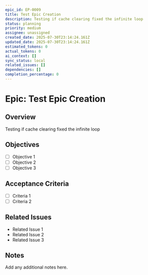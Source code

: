 ```yaml
---
epic_id: EP-0009
title: Test Epic Creation
description: Testing if cache clearing fixed the infinite loop
status: planning
priority: medium
assignee: unassigned
created_date: 2025-07-30T23:14:24.161Z
updated_date: 2025-07-30T23:14:24.161Z
estimated_tokens: 0
actual_tokens: 0
ai_context: []
sync_status: local
related_issues: []
dependencies: []
completion_percentage: 0
---
```


# Epic: Test Epic Creation

## Overview
Testing if cache clearing fixed the infinite loop

## Objectives
- [ ] Objective 1
- [ ] Objective 2
- [ ] Objective 3

## Acceptance Criteria
- [ ] Criteria 1
- [ ] Criteria 2

## Related Issues
- Related Issue 1
- Related Issue 2
- Related Issue 3

## Notes
Add any additional notes here.
